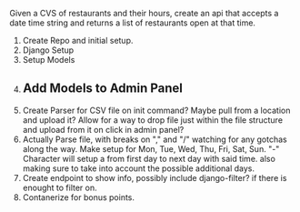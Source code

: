 Given a CVS of restaurants and their hours,
create an api that accepts a date time string
and returns a list of restaurants open at that time.

1. Create Repo and initial setup.
2. Django Setup
3. Setup Models
4. Add Models to Admin Panel
   -
5. Create Parser for CSV file on init command? Maybe pull from a location and upload it? Allow for a way to drop file just within the file structure and upload from it on click in admin panel?
6. Actually Parse file, with breaks on "," and "/" watching for any gotchas along the way. Make setup for Mon, Tue, Wed, Thu, Fri, Sat, Sun. "-" Character will setup a from first day to next day with said time. also making sure to take into account the possible additional days.
7. Create endpoint to show info, possibly include django-filter? if there is enought to filter on.
8. Contanerize for bonus points.

